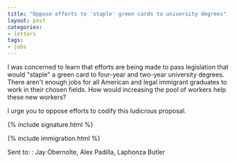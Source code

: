 ```yaml
---
title: "Oppose efforts to 'staple' green cards to university degrees"
layout: post
categories:
- letters
tags:
- jobs
---
```


I was concerned to learn that efforts are being made to pass legislation that would "staple" a green card to four-year and two-year university degrees. There aren't enough jobs for all American and legal immigrant graduates to work in their chosen fields. How would increasing the pool of workers help these new workers?

I urge you to oppose efforts to codify this ludicrous proposal.

{% include signature.html %}

{% include immigration.html %}

Sent to:
: Jay Obernolte, Alex Padilla, Laphonza Butler
